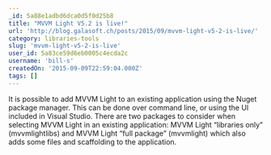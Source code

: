 ```yaml
---
_id: 5a88e1adbd6dca0d5f0d25b8
title: "MVVM Light V5.2 is live!"
url: 'http://blog.galasoft.ch/posts/2015/09/mvvm-light-v5-2-is-live/'
category: libraries-tools
slug: 'mvvm-light-v5-2-is-live'
user_id: 5a83ce59d6eb0005c4ecda2c
username: 'bill-s'
createdOn: '2015-09-09T22:59:04.000Z'
tags: []
---
```


It is possible to add MVVM Light to an existing application using the Nuget package manager. This can be done over command line, or using the UI included in Visual Studio. There are two packages to consider when selecting MVVM Light in an existing application: MVVM Light “libraries only” (mvvmlightlibs) and MVVM Light “full package” (mvvmlight) which also adds some files and scaffolding to the application.
